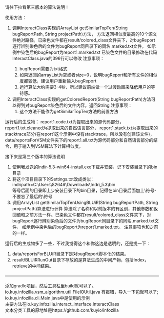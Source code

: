 请往下拉看第三版本的算法说明！

使用方法：
1. 调用InteractClass实现的ArrayList<String> getSimilarTopTen(String bugReportPath, String projectPath)方法，
   方法返回相似度最高的10个源文件绝对路径，已染色文件都在result/colored_class文件夹下，对bugReport逐行辨别染色后的文件为bugReport同目录下的同名.marked.txt文件，
   如示例中染色后的bugReport为report1.marked.txt   已染色文件的目录修改在代码InteractClass.java的396行可以修改
   注意事项：
      1. bugReport需要为txt格式
      2. 如果返回的arrayList为空或者size=0，说明bugReport和所有文件的相似度都较低，建议用户重新输入bugReport
      3. 运行算法大约需要3-4秒，所以建议前端做一个过渡动画来降低用户的等待感。
2. 调用InteractClass实现的getColoredReport(String bugReportPath)方法可以得到对bugReport染色后的文件内容，返回String
    注意事项：
      1. 这个方法不能作为getSimilarTopTen方法的前置方法

运行后的生成物：
report1.code.txt为提取出来的源代码部分，report1.txt.cleaned为提取出来的自然语言部分，
report1.stack.txt为提取出来的stacktrace部分(在report1这个示例中没有stacktrace，所以没有创建该文件)，
data/reportsForVSM文件夹下的report1.all.txt为源代码部分和自然语言部分的结合，用于输入到VSM算法下计算相似度。


接下来是第三个版本的算法说明
1. 使用我发送的Indir-5.3-win64-install.exe下载并安装，记下安装目录下的bin目录
2. 将这个项目目录下的Settings.txt改成类似：indripath=C:\Users\82646\Downloads\Indri_5.3\bin\
    等号后面的目录即上步安装目录下的bin目录，记得在bin目录后面加上\符号-不要忘了最后的\符号
3. 调用ArrayList<String> getSimilarTopTenUsingBLUiR(String bugReportPath, String projectPath)算法进行计算
    算法除了名称和以前版本的有区别，其他参数和返回值和之前方法一样。已染色文件都在result/colored_class文件夹下，对bugReport逐行辨别染色后的文件为bugReport同目录下的同名.marked.txt文件，
    如示例中染色后的bugReport为report1.marked.txt。 注意事项也和之前的一样。
    
运行后的生成物多了一些，不过我觉得这个和你这边是透明的，还是提一下：
1. data/reportsForBLUiR目录下是对bugReport脚本化的结果。
2. result/BLUiRRunOut目录下存放的是算法生成的中间产物，包括Index，retrieve的中间结果。


————————————————————————————————————  

添加gradle项目，然后工具栏里build就可以了。  
io.kuy.infozilla.vsm_algorithm.util.FileIOUtil.java 有报错，导入一下包就可以了;  
io.kuy.infozilla.cli.Main.java中是使用的示例  
主要方法在io.kuy.infozilla.interact_interface.InteractClass  
文本分类工具的原地址是https://github.com/kuyio/infozilla  
